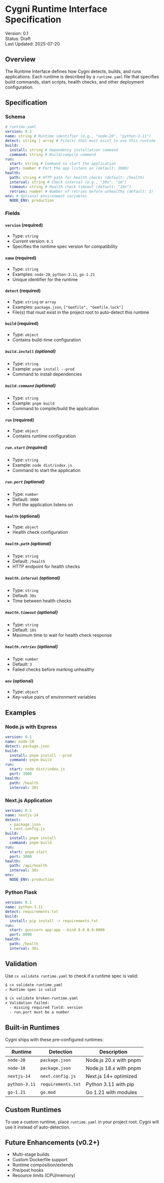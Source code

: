# Cygni Runtime Interface Specification

Version: 0.1  
Status: Draft  
Last Updated: 2025-07-20

## Overview

The Runtime Interface defines how Cygni detects, builds, and runs applications. Each runtime is described by a `runtime.yaml` file that specifies build commands, start scripts, health checks, and other deployment configuration.

## Specification

### Schema

```yaml
# runtime.yaml
version: 0.1
name: string # Runtime identifier (e.g., "node-20", "python-3.11")
detect: string | array # File(s) that must exist to use this runtime
build:
  install: string # Dependency installation command
  command: string # Build/compile command
run:
  start: string # Command to start the application
  port: number # Port the app listens on (default: 3000)
health:
  path: string # HTTP path for health checks (default: /health)
  interval: string # Check interval (e.g., "30s", "1m")
  timeout: string # Health check timeout (default: "10s")
  retries: number # Number of retries before unhealthy (default: 3)
env: # Optional environment variables
  NODE_ENV: production
```

### Fields

#### `version` (required)

- Type: `string`
- Current version: `0.1`
- Specifies the runtime spec version for compatibility

#### `name` (required)

- Type: `string`
- Examples: `node-20`, `python-3.11`, `go-1.21`
- Unique identifier for the runtime

#### `detect` (required)

- Type: `string` or `array`
- Examples: `package.json`, `["Gemfile", "Gemfile.lock"]`
- File(s) that must exist in the project root to auto-detect this runtime

#### `build` (required)

- Type: `object`
- Contains build-time configuration

##### `build.install` (optional)

- Type: `string`
- Example: `pnpm install --prod`
- Command to install dependencies

##### `build.command` (optional)

- Type: `string`
- Example: `pnpm build`
- Command to compile/build the application

#### `run` (required)

- Type: `object`
- Contains runtime configuration

##### `run.start` (required)

- Type: `string`
- Example: `node dist/index.js`
- Command to start the application

##### `run.port` (optional)

- Type: `number`
- Default: `3000`
- Port the application listens on

#### `health` (optional)

- Type: `object`
- Health check configuration

##### `health.path` (optional)

- Type: `string`
- Default: `/health`
- HTTP endpoint for health checks

##### `health.interval` (optional)

- Type: `string`
- Default: `30s`
- Time between health checks

##### `health.timeout` (optional)

- Type: `string`
- Default: `10s`
- Maximum time to wait for health check response

##### `health.retries` (optional)

- Type: `number`
- Default: `3`
- Failed checks before marking unhealthy

#### `env` (optional)

- Type: `object`
- Key-value pairs of environment variables

## Examples

### Node.js with Express

```yaml
version: 0.1
name: node-20
detect: package.json
build:
  install: pnpm install --prod
  command: pnpm build
run:
  start: node dist/index.js
  port: 3000
health:
  path: /health
  interval: 30s
```

### Next.js Application

```yaml
version: 0.1
name: nextjs-14
detect:
  - package.json
  - next.config.js
build:
  install: pnpm install
  command: pnpm build
run:
  start: pnpm start
  port: 3000
health:
  path: /api/health
  interval: 30s
env:
  NODE_ENV: production
```

### Python Flask

```yaml
version: 0.1
name: python-3.11
detect: requirements.txt
build:
  install: pip install -r requirements.txt
run:
  start: gunicorn app:app --bind 0.0.0.0:8000
  port: 8000
health:
  path: /health
  interval: 30s
```

## Validation

Use `cx validate runtime.yaml` to check if a runtime spec is valid:

```bash
$ cx validate runtime.yaml
✓ Runtime spec is valid

$ cx validate broken-runtime.yaml
✗ Validation failed:
  - missing required field: version
  - run.port must be a number
```

## Built-in Runtimes

Cygni ships with these pre-configured runtimes:

| Runtime       | Detection          | Description            |
| ------------- | ------------------ | ---------------------- |
| `node-20`     | `package.json`     | Node.js 20.x with pnpm |
| `node-18`     | `package.json`     | Node.js 18.x with pnpm |
| `nextjs-14`   | `next.config.js`   | Next.js 14+ optimized  |
| `python-3.11` | `requirements.txt` | Python 3.11 with pip   |
| `go-1.21`     | `go.mod`           | Go 1.21 with modules   |

## Custom Runtimes

To use a custom runtime, place `runtime.yaml` in your project root. Cygni will use it instead of auto-detection.

## Future Enhancements (v0.2+)

- Multi-stage builds
- Custom Dockerfile support
- Runtime composition/extends
- Pre/post hooks
- Resource limits (CPU/memory)
